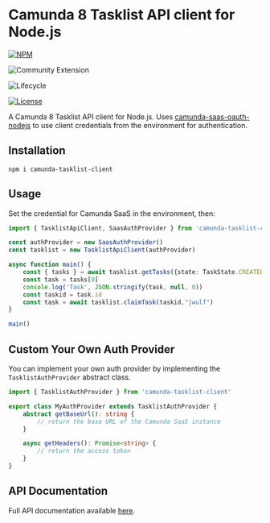 # Camunda 8 Tasklist API client for Node.js


[![NPM](https://nodei.co/npm/camunda-tasklist-client.png)](https://npmjs.org/package/camunda-tasklist-client) 

![Community Extension](https://img.shields.io/badge/Community%20Extension-An%20open%20source%20community%20maintained%20project-FF4700)

![Lifecycle](https://img.shields.io/badge/Lifecycle-Stable-brightgreen)

[![License](https://img.shields.io/badge/License-Apache%202.0-blue.svg)](https://opensource.org/licenses/Apache-2.0)

A Camunda 8 Tasklist API client for Node.js. Uses [camunda-saas-oauth-nodejs](https://github.com/camunda-community-hub/camunda-saas-oauth-nodejs) to use client credentials from the environment for authentication.

## Installation

```
npm i camunda-tasklist-client
```

## Usage

Set the credential for Camunda SaaS in the environment, then: 

```typescript
import { TasklistApiClient, SaasAuthProvider } from 'camunda-tasklist-client'

const authProvider = new SaasAuthProvider()
const tasklist = new TasklistApiClient(authProvider)

async function main() {
    const { tasks } = await tasklist.getTasks({state: TaskState.CREATED})
    const task = tasks[0]
    console.log('Task', JSON.stringify(task, null, 0))
    const taskid = task.id
    const task = await tasklist.claimTask(taskid,"jwulf")
}

main()
```

## Custom Your Own Auth Provider

You can implement your own auth provider by implementing the `TasklistAuthProvider` abstract class.

```typescript
import { TasklistAuthProvider } from 'camunda-tasklist-client'

export class MyAuthProvider extends TasklistAuthProvider {
    abstract getBaseUrl(): string {
        // return the base URL of the Camunda SaaS instance
    }

    async getHeaders(): Promise<string> {
        // return the access token
    }
}
```

## API Documentation
Full API documentation available [here](https://camunda-community-hub.github.io/tasklist-client-node-js/).
